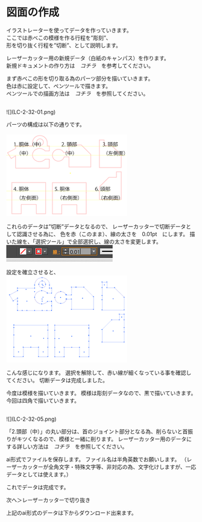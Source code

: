 # 図面の作成


イラストレーターを使ってデータを作っていきます。<br>
ここでは赤べこの模様を作る行程を”彫刻”、<br>
形を切り抜く行程を”切断”、として説明します。<br>

レーザーカッター用の新規データ（白紙のキャンパス）を作ります。<br>
新規ドキュメントの作り方は　*コチラ*　を参考してください。<br>

まず赤べこの形を切り取る為のパーツ部分を描いていきます。<br>
色は赤に設定して、ペンツールで描きます。<br>
ペンツールでの描画方法は　*コチラ*　を参照してください。<br>

<br>
![](LC-2-32-01.png)

パーツの構成は以下の通りです。<br>
<br>
![](LC-2-32-02.png)


これらのデータは”切断”データとなるので、
レーザーカッターで切断データとして認識させる為に、
色を赤（このまま）、線の太さを　0.01pt　にします。
描いた線を、「選択ツール」で全部選択し、線の太さを変更します。
<br>
![](LC-2-32-03.png)

設定を確立させると、
<br>
![](LC-2-32-04.png)

こんな感じになります。
選択を解除して、赤い線が細くなっている事を確認してください。
切断データは完成しました。

今度は模様を描いていきます。
模様は彫刻データなので、黒で描いていきます。
今回は四角で描いていきます。

<br>
![](LC-2-32-05.png)

「2.頭部（中）」の丸い部分は、首のジョイント部分となる為、削らないと首振りがキツくなるので、模様と一緒に削ります。
レーザーカッター用のデータにする詳しい方法は　*コチラ*　を参照してください。

ai形式でファイルを保存します。
ファイル名は半角英数でお願いします。
（レーザーカッターが全角文字・特殊文字等、非対応の為、文字化けしますが、一応データとしては使えます。）

これでデータは完成です。

次へ＞レーザーカッターで切り抜き

上記のai形式のデータは下からダウンロード出来ます。
